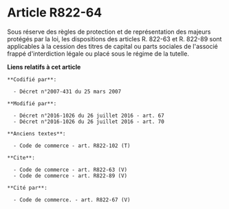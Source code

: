 # Article R822-64

Sous réserve des règles de protection et de représentation des majeurs protégés par la loi, les dispositions des articles R.
822-63 et R. 822-89 sont applicables à la cession des titres de capital ou parts sociales de l'associé frappé d'interdiction
légale ou placé sous le régime de la tutelle.

**Liens relatifs à cet article**

	**Codifié par**:

	  - Décret n°2007-431 du 25 mars 2007

	**Modifié par**:

	  - Décret n°2016-1026 du 26 juillet 2016 - art. 67
	  - Décret n°2016-1026 du 26 juillet 2016 - art. 70

	**Anciens textes**:

	  - Code de commerce - art. R822-102 (T)

	**Cite**:

	  - Code de commerce - art. R822-63 (V)
	  - Code de commerce - art. R822-89 (V)

	**Cité par**:

	  - Code de commerce. - art. R822-67 (V)
